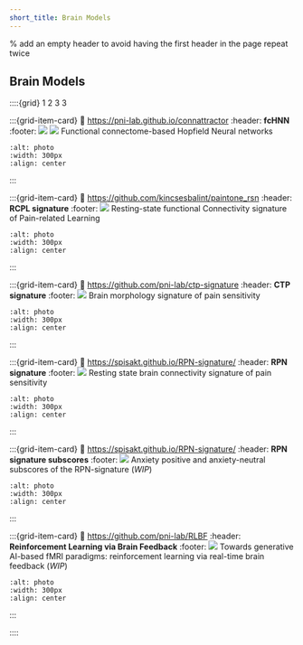 ```yaml
---
short_title: Brain Models
---
```


% add an empty header to avoid having the first header in the page repeat twice
##

## Brain Models

::::{grid} 1 2 3 3


:::{grid-item-card}
:link: https://pni-lab.github.io/connattractor
:header: **fcHNN**
:footer: ![](https://img.shields.io/badge/rsfmri-lightgray) ![](https://img.shields.io/badge/tfmri-lightgray)
Functional connectome-based Hopfield Neural networks
```{image} figures/model-fchnn.*
:alt: photo
:width: 300px
:align: center
```
:::

:::{grid-item-card}
:link: https://github.com/kincsesbalint/paintone_rsn
:header: **RCPL signature**
:footer: ![](https://img.shields.io/badge/rsfmri-lightgray)
Resting-state functional Connectivity signature of Pain-related Learning
```{image} figures/model-rcpl.*
:alt: photo
:width: 300px
:align: center
```
:::


:::{grid-item-card}
:link: https://github.com/pni-lab/ctp-signature
:header: **CTP signature**
:footer: ![](https://img.shields.io/badge/sfmri-lightgray)
Brain morphology signature of pain sensitivity
```{image} figures/model-ctp.*
:alt: photo
:width: 300px
:align: center
```
:::

:::{grid-item-card}
:link: https://spisakt.github.io/RPN-signature/
:header: **RPN signature**
:footer: ![](https://img.shields.io/badge/rsfmri-lightgray)
Resting state brain connectivity signature of pain sensitivity
```{image} figures/model-rpn.*
:alt: photo
:width: 300px
:align: center
```
:::

:::{grid-item-card}
:link: https://spisakt.github.io/RPN-signature/
:header: **RPN signature subscores**
:footer: ![](https://img.shields.io/badge/rsfmri-lightgray)
Anxiety positive and anxiety-neutral subscores of the RPN-signature
(*WIP*)
```{image} figures/model-rpn.*
:alt: photo
:width: 300px
:align: center
```
:::

:::{grid-item-card}
:link: https://github.com/pni-lab/RLBF
:header: **Reinforcement Learning via Brain Feedback**
:footer: ![](https://img.shields.io/badge/rtfmri-lightgray)
Towards generative AI-based fMRI paradigms: reinforcement learning via real-time brain feedback
(*WIP*)
```{image} figures/model-rlbf.*
:alt: photo
:width: 300px
:align: center
```
:::


::::

